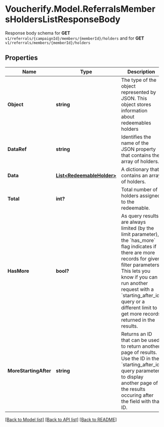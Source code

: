 # Voucherify.Model.ReferralsMembersHoldersListResponseBody
Response body schema for **GET** `v1/referrals/{campaignId}/members/{memberId}/holders` and for **GET** `v1/referrals/members/{memberId}/holders`

## Properties

Name | Type | Description | Notes
------------ | ------------- | ------------- | -------------
**Object** | **string** | The type of the object represented by JSON. This object stores information about redeemables holders | [optional] [default to "list"]
**DataRef** | **string** | Identifies the name of the JSON property that contains the array of holders. | [optional] [default to "data"]
**Data** | [**List&lt;RedeemableHolder&gt;**](RedeemableHolder.md) | A dictionary that contains an array of holders. | [optional] 
**Total** | **int?** | Total number of holders assigned to the redeemable. | [optional] 
**HasMore** | **bool?** | As query results are always limited (by the limit parameter), the &#x60;has_more&#x60; flag indicates if there are more records for given filter parameters. This lets you know if you can run another request with a &#x60;starting_after_id&#x60; query or a different limit to get more records returned in the results. | [optional] 
**MoreStartingAfter** | **string** | Returns an ID that can be used to return another page of results. Use the ID in the &#x60;starting_after_id&#x60; query parameter to display another page of the results occuring after the field with that ID. | [optional] 

[[Back to Model list]](../README.md#documentation-for-models) [[Back to API list]](../README.md#documentation-for-api-endpoints) [[Back to README]](../README.md)

